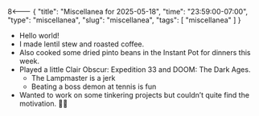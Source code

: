 8<--- { "title": "Miscellanea for 2025-05-18", "time": "23:59:00-07:00", "type": "miscellanea", "slug": "miscellanea", "tags": [ "miscellanea" ] }

- Hello world!
- I made lentil stew and roasted coffee. 
- Also cooked some dried pinto beans in the Instant Pot for dinners this week.
- Played a little Clair Obscur: Expedition 33 and DOOM: The Dark Ages.
	- The Lampmaster is a jerk
	- Beating a boss demon at tennis is fun
- Wanted to work on some tinkering projects but couldn’t quite find the motivation. 🤷‍♂️
